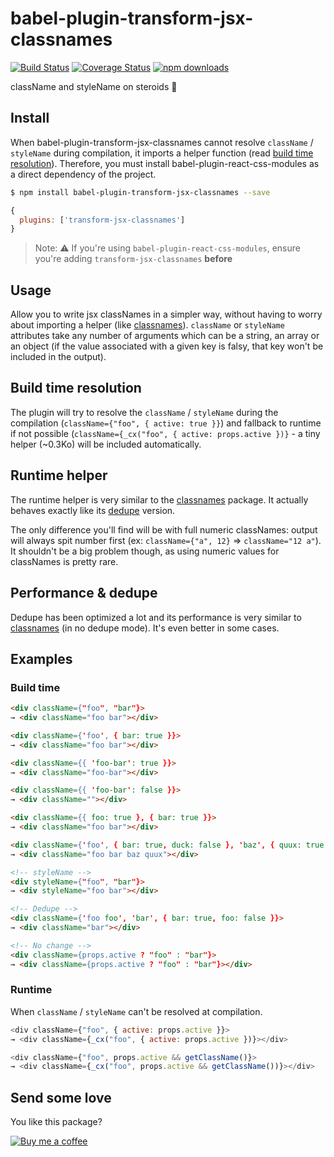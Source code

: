 # babel-plugin-transform-jsx-classnames

[![Build Status](https://travis-ci.org/gtournie/babel-plugin-transform-jsx-classnames.svg?branch=master)](https://travis-ci.org/gtournie/babel-plugin-transform-jsx-classnames)
[![Coverage Status](https://coveralls.io/repos/github/gtournie/babel-plugin-transform-jsx-classnames/badge.svg?branch=master)](https://coveralls.io/github/gtournie/babel-plugin-transform-jsx-classnames?branch=master)
[![npm downloads](https://img.shields.io/npm/dm/babel-plugin-transform-jsx-classnames.svg?style=flat-square)](https://www.npmjs.com/package/babel-plugin-transform-jsx-classnames)

className and styleName on steroids 💪

## Install

When babel-plugin-transform-jsx-classnames cannot resolve `className` / `styleName` during compilation, it imports a helper function (read [build time resolution](#build-time-resolution)). Therefore, you must install babel-plugin-react-css-modules as a direct dependency of the project.

```bash
$ npm install babel-plugin-transform-jsx-classnames --save
```

```js
{
  plugins: ['transform-jsx-classnames']
}
```

> Note: ⚠️ If you're using `babel-plugin-react-css-modules`, ensure you're adding `transform-jsx-classnames` **before**

## Usage

Allow you to write jsx classNames in a simpler way, without having to worry about importing a helper (like [classnames](https://www.npmjs.com/package/classnames)). `className` or `styleName` attributes take any number of arguments which can be a string, an array or an object (if the value associated with a given key is falsy, that key won't be included in the output).

## Build time resolution

The plugin will try to resolve the `className` / `styleName` during the compilation (`className={"foo", { active: true }}`) and fallback to runtime if not possible (`className={_cx("foo", { active: props.active })}` - a tiny helper (~0.3Ko) will be included automatically.

## Runtime helper

The runtime helper is very similar to the [classnames](https://www.npmjs.com/package/classnames) package. It actually behaves exactly like its [dedupe](https://www.npmjs.com/package/classnames#alternate-dedupe-version) version.

The only difference you'll find will be with full numeric classNames: output will always spit number first (ex: `className={"a", 12}` => `className="12 a"`). It shouldn't be a big problem though, as using numeric values for classNames is pretty rare.

## Performance & dedupe

Dedupe has been optimized a lot and its performance is very similar to [classnames](https://www.npmjs.com/package/classnames) (in no dedupe mode). It's even better in some cases.

## Examples

### Build time

```html
<div className={"foo", "bar"}>
→ <div className="foo bar"></div>

<div className={'foo', { bar: true }}>
→ <div className="foo bar"></div>

<div className={{ 'foo-bar': true }}>
→ <div className="foo-bar"></div>

<div className={{ 'foo-bar': false }}>
→ <div className=""></div>

<div className={{ foo: true }, { bar: true }}>
→ <div className="foo bar"></div>

<div className={'foo', { bar: true, duck: false }, 'baz', { quux: true }}>
→ <div className="foo bar baz quux"></div>

<!-- styleName -->
<div styleName={"foo", "bar"}>
→ <div styleName="foo bar"></div>

<!-- Dedupe -->
<div className={'foo foo', 'bar', { bar: true, foo: false }}>
→ <div className="bar"></div>

<!-- No change -->
<div className={props.active ? "foo" : "bar"}>
→ <div className={props.active ? "foo" : "bar"}></div>
```

### Runtime

When `className` / `styleName` can't be resolved at compilation.

```js
<div className={"foo", { active: props.active }}>
→ <div className={_cx("foo", { active: props.active })}></div>

<div className={"foo", props.active && getClassName()}>
→ <div className={_cx("foo", props.active && getClassName())}></div>
```

## Send some love

You like this package?

[![Buy me a coffee](https://www.buymeacoffee.com/assets/img/custom_images/orange_img.png)](https://www.buymeacoffee.com/jCk0aHycU)
